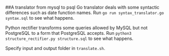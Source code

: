 ##A translator from mysql to psql
Go translator deals with some syntactic differences such as date function names. Run `go run syntax_translator.go syntax.sql` to see what happens.

Python rectifier transforms some queries allowed by MySQL but not PostgreSQL to a form that PostgreSQL accepts. Run `python3 structure_rectifier.py structure.sql` to see what happens.

Specify input and output folder in `translate.sh`.